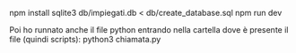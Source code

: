 npm install
sqlite3 db/impiegati.db < db/create_database.sql
npm run dev

Poi ho runnato anche il file python entrando nella cartella dove è presente il file (quindi scripts):
python3 chiamata.py